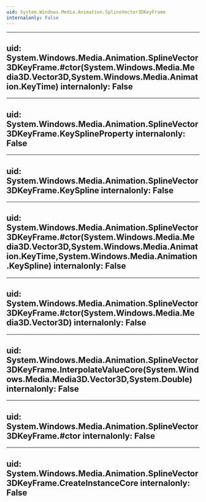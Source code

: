```yaml
---
uid: System.Windows.Media.Animation.SplineVector3DKeyFrame
internalonly: False
---
```


---
uid: System.Windows.Media.Animation.SplineVector3DKeyFrame.#ctor(System.Windows.Media.Media3D.Vector3D,System.Windows.Media.Animation.KeyTime)
internalonly: False
---

---
uid: System.Windows.Media.Animation.SplineVector3DKeyFrame.KeySplineProperty
internalonly: False
---

---
uid: System.Windows.Media.Animation.SplineVector3DKeyFrame.KeySpline
internalonly: False
---

---
uid: System.Windows.Media.Animation.SplineVector3DKeyFrame.#ctor(System.Windows.Media.Media3D.Vector3D,System.Windows.Media.Animation.KeyTime,System.Windows.Media.Animation.KeySpline)
internalonly: False
---

---
uid: System.Windows.Media.Animation.SplineVector3DKeyFrame.#ctor(System.Windows.Media.Media3D.Vector3D)
internalonly: False
---

---
uid: System.Windows.Media.Animation.SplineVector3DKeyFrame.InterpolateValueCore(System.Windows.Media.Media3D.Vector3D,System.Double)
internalonly: False
---

---
uid: System.Windows.Media.Animation.SplineVector3DKeyFrame.#ctor
internalonly: False
---

---
uid: System.Windows.Media.Animation.SplineVector3DKeyFrame.CreateInstanceCore
internalonly: False
---
